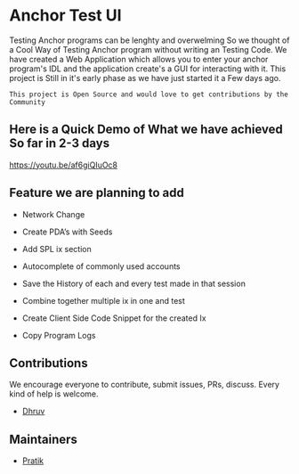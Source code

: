 # Anchor Test UI

Testing Anchor programs can be lenghty and overwelming So we thought of a Cool Way of Testing Anchor program without writing an Testing Code. We have created a Web Application which allows you to enter your anchor program's IDL and the application create's a GUI for interacting with it. This project is Still in it's early phase as we have just started it a Few days ago.

`This project is Open Source and would love to get contributions by the Community`

## Here is a Quick Demo of What we have achieved So far in 2-3 days

https://youtu.be/af6giQIuOc8

## Feature we are planning to add

- Network Change
- Create PDA’s with Seeds
- Add SPL ix section

- Autocomplete of commonly used accounts

- Save the History of each and every test made in that session

- Combine together multiple ix in one and test

- Create Client Side Code Snippet for the created Ix

- Copy Program Logs



## Contributions

We encourage everyone to contribute, submit issues, PRs, discuss. Every kind of help is welcome.

- [Dhruv](https://github.com/dhruvsol)

## Maintainers

- [Pratik](https://github.com/0xPratik)


